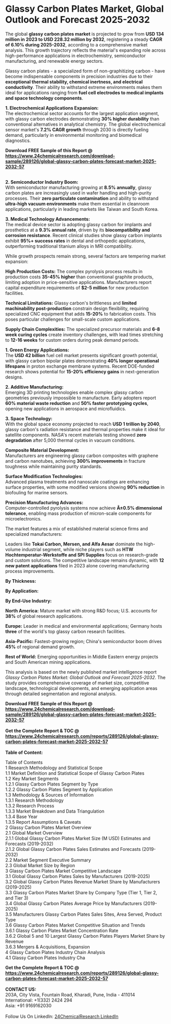 <h1>Glassy Carbon Plates Market, Global Outlook and Forecast 2025-2032</h1><p>The global <strong>glassy carbon plates market</strong> is projected to grow from <strong>USD 134 million in 2023 to USD 228.32 million by 2032</strong>, registering a steady <strong>CAGR of 6.10% during 2025-2032</strong>, according to a comprehensive market analysis. This growth trajectory reflects the material's expanding role across high-performance applications in electrochemistry, semiconductor manufacturing, and renewable energy sectors.</p><p>Glassy carbon plates - a specialized form of non-graphitizing carbon - have become indispensable components in precision industries due to their <strong>exceptional thermal stability, chemical inertness, and electrical conductivity</strong>. Their ability to withstand extreme environments makes them ideal for applications ranging from <strong>fuel cell electrodes to medical implants and space technology components</strong>.</p><p><strong>1. Electrochemical Applications Expansion:</strong><br>
The electrochemical sector accounts for the largest application segment, with glassy carbon electrodes demonstrating <strong>30% higher durability</strong> than conventional alternatives in analytical chemistry. The global electrochemical sensor market's <strong>7.2% CAGR growth</strong> through 2030 is directly fueling demand, particularly in environmental monitoring and biomedical diagnostics.</p><div><b>Download FREE Sample of this Report @ 
            <a href="https://www.24chemicalresearch.com/download-sample/289126/global-glassy-carbon-plates-forecast-market-2025-2032-57">
            https://www.24chemicalresearch.com/download-sample/289126/global-glassy-carbon-plates-forecast-market-2025-2032-57</a></b></div><br><p><strong>2. Semiconductor Industry Boom:</strong><br>
With semiconductor manufacturing growing at <strong>8.5% annually</strong>, glassy carbon plates are increasingly used in wafer handling and high-purity processes. Their <strong>zero particulate contamination</strong> and ability to withstand <strong>ultra-high vacuum environments</strong> make them essential in cleanroom applications, particularly in leading markets like Taiwan and South Korea.</p><p><strong>3. Medical Technology Advancements:</strong><br>
The medical device sector is adopting glassy carbon for implants and prosthetics at a <strong>9.3% annual rate</strong>, driven by its <strong>biocompatibility and corrosion resistance</strong>. Recent clinical studies show glassy carbon implants exhibit <strong>95%+ success rates</strong> in dental and orthopedic applications, outperforming traditional titanium alloys in MRI compatibility.</p><p>While growth prospects remain strong, several factors are tempering market expansion:</p><p><strong>High Production Costs:</strong> The complex pyrolysis process results in production costs <strong>35-45% higher</strong> than conventional graphite products, limiting adoption in price-sensitive applications. Manufacturers report capital expenditure requirements of <strong>$2-5 million</strong> for new production facilities.</p><p><strong>Technical Limitations:</strong> Glassy carbon's brittleness and <strong>limited machinability post-production</strong> constrain design flexibility, requiring specialized CNC equipment that adds <strong>15-20%</strong> to fabrication costs. This poses particular challenges for small-scale custom applications.</p><p><strong>Supply Chain Complexities:</strong> The specialized precursor materials and <strong>6-8 week curing cycles</strong> create inventory challenges, with lead times stretching to <strong>12-16 weeks</strong> for custom orders during peak demand periods.</p><p><strong>1. Green Energy Applications:</strong><br>
The <strong>USD 42 billion</strong> fuel cell market presents significant growth potential, with glassy carbon bipolar plates demonstrating <strong>40% longer operational lifespans</strong> in proton exchange membrane systems. Recent DOE-funded research shows potential for <strong>15-20% efficiency gains</strong> in next-generation designs.</p><p><strong>2. Additive Manufacturing:</strong><br>
Emerging 3D printing technologies enable complex glassy carbon geometries previously impossible to manufacture. Early adopters report <strong>60% material waste reduction</strong> and <strong>50% faster prototyping cycles</strong>, opening new applications in aerospace and microfluidics.</p><p><strong>3. Space Technology:</strong><br>
With the global space economy projected to reach <strong>USD 1 trillion by 2040</strong>, glassy carbon's radiation resistance and thermal properties make it ideal for satellite components. NASA's recent materials testing showed <strong>zero degradation</strong> after 5,000 thermal cycles in vacuum conditions.</p><p><strong>Composite Material Development:</strong><br>
	Manufacturers are engineering glassy carbon composites with graphene and carbon nanotubes, achieving <strong>300% improvements</strong> in fracture toughness while maintaining purity standards.</p><p><strong>Surface Modification Technologies:</strong><br>
	Advanced plasma treatments and nanoscale coatings are enhancing surface properties, with some modified versions showing <strong>90% reduction</strong> in biofouling for marine sensors.</p><p><strong>Precision Manufacturing Advances:</strong><br>
	Computer-controlled pyrolysis systems now achieve <strong>Â±0.5% dimensional tolerance</strong>, enabling mass production of micron-scale components for microelectronics.</p><p>The market features a mix of established material science firms and specialized manufacturers:</p><p>Leaders like <strong>Tokai Carbon, Mersen, and Alfa Aesar</strong> dominate the high-volume industrial segment, while niche players such as <strong>HTW Hochtemperatur-Werkstoffe and SPI Supplies</strong> focus on research-grade and custom solutions. The competitive landscape remains dynamic, with <strong>12 new patent applications</strong> filed in 2023 alone covering manufacturing process improvements.</p><p><strong>By Thickness:</strong></p><p><strong>By Application:</strong></p><p><strong>By End-Use Industry:</strong></p><p><strong>North America:</strong> Mature market with strong R&amp;D focus; U.S. accounts for <strong>38%</strong> of global research applications.</p><p><strong>Europe:</strong> Leader in medical and environmental applications; Germany hosts <strong>three</strong> of the world's top glassy carbon research facilities.</p><p><strong>Asia-Pacific:</strong> Fastest-growing region; China's semiconductor boom drives <strong>45%</strong> of regional demand growth.</p><p><strong>Rest of World:</strong> Emerging opportunities in Middle Eastern energy projects and South American mining applications.</p><p>This analysis is based on the newly published market intelligence report <em>Glassy Carbon Plates Market: Global Outlook and Forecast 2025-2032</em>. The study provides comprehensive coverage of market size, competitive landscape, technological developments, and emerging application areas through detailed segmentation and regional analysis.</p><div><b>Download FREE Sample of this Report @ 
            <a href="https://www.24chemicalresearch.com/download-sample/289126/global-glassy-carbon-plates-forecast-market-2025-2032-57">
            https://www.24chemicalresearch.com/download-sample/289126/global-glassy-carbon-plates-forecast-market-2025-2032-57</a></b></div><br><div><b>Get the Complete Report & TOC @ 
            <a href="https://www.24chemicalresearch.com/reports/289126/global-glassy-carbon-plates-forecast-market-2025-2032-57">
            https://www.24chemicalresearch.com/reports/289126/global-glassy-carbon-plates-forecast-market-2025-2032-57</a></b></div><br>
            <b>Table of Content:</b><p>Table of Contents<br />
1 Research Methodology and Statistical Scope<br />
1.1 Market Definition and Statistical Scope of Glassy Carbon Plates<br />
1.2 Key Market Segments<br />
1.2.1 Glassy Carbon Plates Segment by Type<br />
1.2.2 Glassy Carbon Plates Segment by Application<br />
1.3 Methodology & Sources of Information<br />
1.3.1 Research Methodology<br />
1.3.2 Research Process<br />
1.3.3 Market Breakdown and Data Triangulation<br />
1.3.4 Base Year<br />
1.3.5 Report Assumptions & Caveats<br />
2 Glassy Carbon Plates Market Overview<br />
2.1 Global Market Overview<br />
2.1.1 Global Glassy Carbon Plates Market Size (M USD) Estimates and Forecasts (2019-2032)<br />
2.1.2 Global Glassy Carbon Plates Sales Estimates and Forecasts (2019-2032)<br />
2.2 Market Segment Executive Summary<br />
2.3 Global Market Size by Region<br />
3 Glassy Carbon Plates Market Competitive Landscape<br />
3.1 Global Glassy Carbon Plates Sales by Manufacturers (2019-2025)<br />
3.2 Global Glassy Carbon Plates Revenue Market Share by Manufacturers (2019-2025)<br />
3.3 Glassy Carbon Plates Market Share by Company Type (Tier 1, Tier 2, and Tier 3)<br />
3.4 Global Glassy Carbon Plates Average Price by Manufacturers (2019-2025)<br />
3.5 Manufacturers Glassy Carbon Plates Sales Sites, Area Served, Product Type<br />
3.6 Glassy Carbon Plates Market Competitive Situation and Trends<br />
3.6.1 Glassy Carbon Plates Market Concentration Rate<br />
3.6.2 Global 5 and 10 Largest Glassy Carbon Plates Players Market Share by Revenue<br />
3.6.3 Mergers & Acquisitions, Expansion<br />
4 Glassy Carbon Plates Industry Chain Analysis<br />
4.1 Glassy Carbon Plates Industry Cha</p><div><b>Get the Complete Report & TOC @ 
            <a href="https://www.24chemicalresearch.com/reports/289126/global-glassy-carbon-plates-forecast-market-2025-2032-57">
            https://www.24chemicalresearch.com/reports/289126/global-glassy-carbon-plates-forecast-market-2025-2032-57</a></b></div><br><b>CONTACT US:</b><br>
            203A, City Vista, Fountain Road, Kharadi, Pune, India - 411014<br>
            International: +1(332) 2424 294<br>
            Asia: +91 9169162030 <br><br>
            Follow Us On LinkedIn: <a href="https://www.linkedin.com/company/24chemicalresearch/">24ChemicalResearch LinkedIn</a>